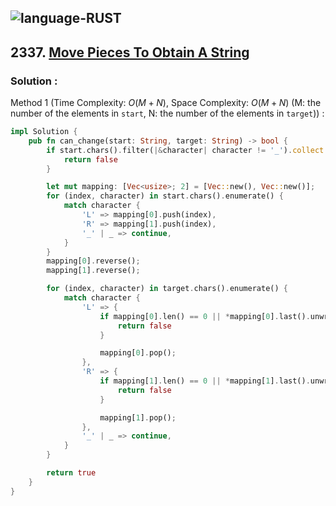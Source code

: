 ![language-RUST](https://img.shields.io/badge/RUST-8d4004?style=for-the-badge&logo=RUST)
---

## 2337. [Move Pieces To Obtain A String](https://leetcode.com/problems/move-pieces-to-obtain-a-string)

### Solution :

Method 1 (Time Complexity: $O(M+N)$, Space Complexity: $O(M+N)$ (M: the number of the elements in `start`, N: the number of the elements in `target`)) :
```rust
impl Solution {
    pub fn can_change(start: String, target: String) -> bool {
        if start.chars().filter(|&character| character != '_').collect::<Vec<char>>() != target.chars().filter(|&character| character != '_').collect::<Vec<char>>() {
            return false
        }

        let mut mapping: [Vec<usize>; 2] = [Vec::new(), Vec::new()];
        for (index, character) in start.chars().enumerate() {
            match character {
                'L' => mapping[0].push(index),
                'R' => mapping[1].push(index),
                '_' | _ => continue,
            }
        }
        mapping[0].reverse();
        mapping[1].reverse();

        for (index, character) in target.chars().enumerate() {
            match character {
                'L' => {
                    if mapping[0].len() == 0 || *mapping[0].last().unwrap() < index {
                        return false
                    }

                    mapping[0].pop();
                },
                'R' => {
                    if mapping[1].len() == 0 || *mapping[1].last().unwrap() > index {
                        return false
                    }

                    mapping[1].pop();
                },
                '_' | _ => continue,
            }
        }

        return true
    }
}
```

